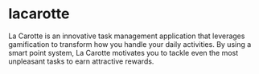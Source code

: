 # lacarotte
La Carotte is an innovative task management application that leverages gamification to transform how you handle your daily activities. By using a smart point system, La Carotte motivates you to tackle even the most unpleasant tasks to earn attractive rewards.

